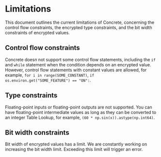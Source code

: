 # Limitations
This document outlines the current limitations of Concrete, concerning the control flow constraints, the encrypted type constraints, and the bit width constraints of encrypted values.
## Control flow constraints

Concrete doesn not support some control flow statements, including the `if` and `while` statement when the condition depends on an encrypted value. However, control flow statements with constant values are allowed, for example, `for i in range(SOME_CONSTANT)`, `if os.environ.get("SOME_FEATURE") == "ON":`.

## Type constraints

Floating-point inputs or floating-point outputs are not supported. You can have floating-point intermediate values as long as they can be converted to an integer Table Lookup, for example, `(60 * np.sin(x)).astype(np.int64)`.

## Bit width constraints

Bit width of encrypted values has a limit. We are constantly working on increasing the bit width limit. Exceeding this limit will trigger an error.
